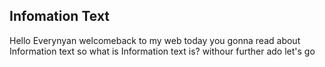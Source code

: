## Infomation Text
Hello Everynyan welcomeback to my web today you gonna read about Information text
so what is Information text is? withour further ado let's go

